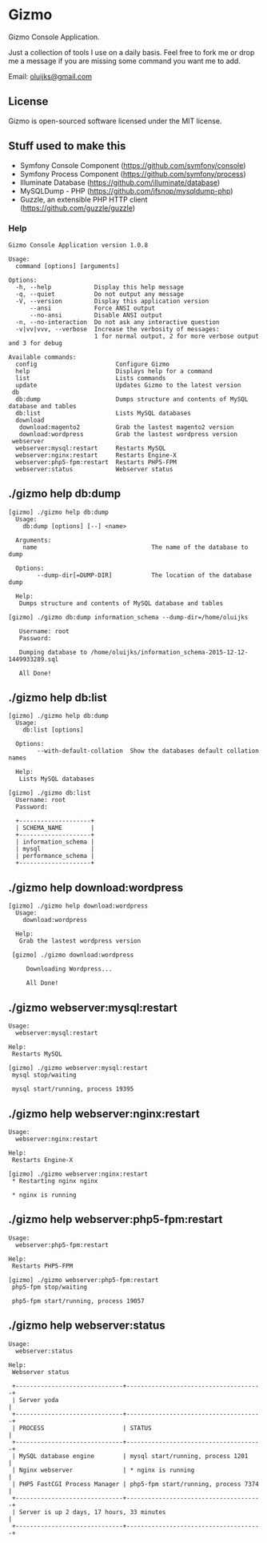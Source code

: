 # Gizmo
Gizmo Console Application.

Just a collection of tools I use on a daily basis. Feel free to fork me or drop me a message if you are missing some command you want me to add.

Email: <oluijks@gmail.com>

## License

Gizmo is open-sourced software licensed under the MIT license.

## Stuff used to make this
* Symfony Console Component (https://github.com/symfony/console)
* Symfony Process Component (https://github.com/symfony/process)
* Illuminate Database (https://github.com/illuminate/database)
* MySQLDump - PHP (https://github.com/ifsnop/mysqldump-php)
* Guzzle, an extensible PHP HTTP client (https://github.com/guzzle/guzzle)

### Help

    Gizmo Console Application version 1.0.8

    Usage:
      command [options] [arguments]

    Options:
      -h, --help            Display this help message
      -q, --quiet           Do not output any message
      -V, --version         Display this application version
          --ansi            Force ANSI output
          --no-ansi         Disable ANSI output
      -n, --no-interaction  Do not ask any interactive question
      -v|vv|vvv, --verbose  Increase the verbosity of messages:
                            1 for normal output, 2 for more verbose output and 3 for debug

    Available commands:
      config                      Configure Gizmo
      help                        Displays help for a command
      list                        Lists commands
      update                      Updates Gizmo to the latest version
     db
      db:dump                     Dumps structure and contents of MySQL database and tables
      db:list                     Lists MySQL databases
      download
       download:magento2          Grab the lastest magento2 version
       download:wordpress         Grab the lastest wordpress version
     webserver
      webserver:mysql:restart     Restarts MySQL
      webserver:nginx:restart     Restarts Engine-X
      webserver:php5-fpm:restart  Restarts PHP5-FPM
      webserver:status            Webserver status

## ./gizmo help db:dump

    [gizmo] ./gizmo help db:dump
      Usage:
        db:dump [options] [--] <name>

      Arguments:
        name                                The name of the database to dump

      Options:
            --dump-dir[=DUMP-DIR]           The location of the database dump

      Help:
       Dumps structure and contents of MySQL database and tables

    [gizmo] ./gizmo db:dump information_schema --dump-dir=/home/oluijks

       Username: root
       Password:

       Dumping database to /home/oluijks/information_schema-2015-12-12-1449933289.sql

       All Done!

## ./gizmo help db:list

    [gizmo] ./gizmo help db:dump
      Usage:
        db:list [options]

      Options:
            --with-default-collation  Show the databases default collation names

      Help:
       Lists MySQL databases

    [gizmo] ./gizmo db:list
      Username: root
      Password:

      +--------------------+
      | SCHEMA_NAME        |
      +--------------------+
      | information_schema |
      | mysql              |
      | performance_schema |
      +--------------------+

## ./gizmo help download:wordpress
    [gizmo] ./gizmo help download:wordpress     
      Usage:
        download:wordpress

      Help:
       Grab the lastest wordpress version

     [gizmo] ./gizmo download:wordpress

         Downloading Wordpress...

         All Done!

## ./gizmo webserver:mysql:restart

    Usage:
      webserver:mysql:restart

    Help:
     Restarts MySQL

    [gizmo] ./gizmo webserver:mysql:restart
     mysql stop/waiting

     mysql start/running, process 19395


## ./gizmo help webserver:nginx:restart

    Usage:
      webserver:nginx:restart

    Help:
     Restarts Engine-X

    [gizmo] ./gizmo webserver:nginx:restart
     * Restarting nginx nginx

     * nginx is running

## ./gizmo help webserver:php5-fpm:restart

    Usage:
      webserver:php5-fpm:restart

    Help:
     Restarts PHP5-FPM

    [gizmo] ./gizmo webserver:php5-fpm:restart
     php5-fpm stop/waiting

     php5-fpm start/running, process 19057

## ./gizmo help webserver:status

    Usage:
      webserver:status

    Help:
     Webserver status

     +------------------------------+--------------------------------------+
     | Server yoda                                                         |
     +------------------------------+--------------------------------------+
     | PROCESS                      | STATUS                               |
     +------------------------------+--------------------------------------+
     | MySQL database engine        | mysql start/running, process 1201    |
     | Nginx webserver              | * nginx is running                   |
     | PHP5 FastCGI Process Manager | php5-fpm start/running, process 7374 |
     +------------------------------+--------------------------------------+
     | Server is up 2 days, 17 hours, 33 minutes                           |
     +------------------------------+--------------------------------------+
